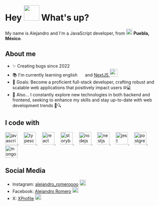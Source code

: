 <h1> Hey <img src="https://emojis.slackmojis.com/emojis/images/1577305505/7373/hand_wave.gif?1577305505" width="50" /> What's up?</h1>

<p> My name is Alejandro and I'm a JavaScript developer, from <img src="https://emojicdn.elk.sh/🇲🇽" width="20" /> <b>Puebla, México</b>. </p>

## About me

- ✨ Creating bugs since 2022
- 📚 I'm currently learning english <img src="https://cdn-icons-png.flaticon.com/128/197/197484.png" width="17" />  and <a href="https://nextjs.org" target="_blank">NextJS <img src="https://cdn.jsdelivr.net/gh/devicons/devicon/icons/nextjs/nextjs-original.svg" height="25" alt="nextjs logo"  /></a>
- 🎯 Goals: Become a proficient full-stack developer, crafting robust and scalable web applications that positively impact users 🌐💻
- 🎲 Also... I constantly explore new technologies in both backend and frontend, seeking to enhance my skills and stay up-to-date with web development trends 🔄🔍

## I code with

<div align="left">
  <a href="https://developer.mozilla.org/en-US/docs/Web/JavaScript" target="_blank">
    <img src="https://cdn.jsdelivr.net/gh/devicons/devicon/icons/javascript/javascript-original.svg" height="40" alt="javascript logo"  />
  </a>
  <img width="12" />
  <a href="https://www.typescriptlang.org" target="_blank">
    <img src="https://cdn.jsdelivr.net/gh/devicons/devicon/icons/typescript/typescript-original.svg" height="40" alt="typescript logo"  />
  </a>
  <img width="12" />
  <a href="https://react.dev" target="_blank">
  <img src="https://cdn.jsdelivr.net/gh/devicons/devicon/icons/react/react-original.svg" height="40" alt="react logo"  />
  </a>
  <img width="12" />
  <a href="https://storybook.js.org" target="_blank">
    <img src="https://cdn.jsdelivr.net/gh/devicons/devicon/icons/storybook/storybook-original.svg" height="40" alt="storybook logo"  />
  </a>
  <img width="12" />
  <a href="https://nodejs.org" target="_blank">
    <img src="https://cdn.jsdelivr.net/gh/devicons/devicon/icons/nodejs/nodejs-original.svg" height="40" alt="nodejs logo"  />
  </a>
  <img width="12" />
  <a href="https://nestjs.com" target="_blank">
    <img src="https://cdn.jsdelivr.net/gh/devicons/devicon/icons/nestjs/nestjs-original.svg" height="40" alt="nestjs logo"  />
  </a>
  <img width="12" />
  <a href="https://jestjs.io" target="_blank">
    <img src="https://cdn.jsdelivr.net/gh/devicons/devicon/icons/jest/jest-plain.svg" height="40" alt="jest logo"  />
  </a>
  <img width="12" />
  <a href="https://www.postgresql.org/docs/" target="_blank">
    <img src="https://cdn.jsdelivr.net/gh/devicons/devicon/icons/postgresql/postgresql-original.svg" height="40" alt="postgresql logo"  />
  </a>
  <img width="12" />
  <a href="https://docs.mongodb.com/" target="_blank">
    <img src="https://cdn.jsdelivr.net/gh/devicons/devicon/icons/mongodb/mongodb-original.svg" height="40" alt="mongodb logo"  />
  </a>
</div>

## Social Media

- Instagram: [alejandro_romeroooo](https://www.instagram.com/alejandro_romeroooo/) <img src="https://img.icons8.com/fluent/48/000000/instagram-new.png" width="20" />
- Facebook: [Alejandro Romero](https://www.facebook.com/profile.php?id=61553926479601) <img src="https://img.icons8.com/fluent/48/000000/facebook-new.png" width="20" />
- X: [XProfile](https://www.x.com/xprofile/) <img src="https://emojicdn.elk.sh/❌" width="20" />
